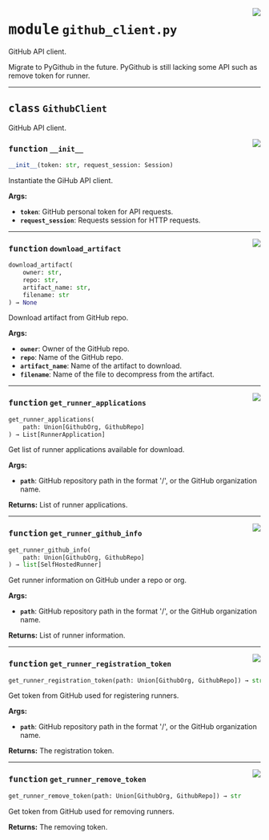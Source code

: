 <!-- markdownlint-disable -->

<a href="../src/github_client.py#L0"><img align="right" style="float:right;" src="https://img.shields.io/badge/-source-cccccc?style=flat-square"></a>

# <kbd>module</kbd> `github_client.py`
GitHub API client. 

Migrate to PyGithub in the future. PyGithub is still lacking some API such as remove token for runner. 



---

## <kbd>class</kbd> `GithubClient`
GitHub API client. 

<a href="../src/github_client.py#L27"><img align="right" style="float:right;" src="https://img.shields.io/badge/-source-cccccc?style=flat-square"></a>

### <kbd>function</kbd> `__init__`

```python
__init__(token: str, request_session: Session)
```

Instantiate the GiHub API client. 



**Args:**
 
 - <b>`token`</b>:  GitHub personal token for API requests. 
 - <b>`request_session`</b>:  Requests session for HTTP requests. 




---

<a href="../src/github_client.py#L144"><img align="right" style="float:right;" src="https://img.shields.io/badge/-source-cccccc?style=flat-square"></a>

### <kbd>function</kbd> `download_artifact`

```python
download_artifact(
    owner: str,
    repo: str,
    artifact_name: str,
    filename: str
) → None
```

Download artifact from GitHub repo. 



**Args:**
 
 - <b>`owner`</b>:  Owner of the GitHub repo. 
 - <b>`repo`</b>:  Name of the GitHub repo. 
 - <b>`artifact_name`</b>:  Name of the artifact to download. 
 - <b>`filename`</b>:  Name of the file to decompress from the artifact. 

---

<a href="../src/github_client.py#L38"><img align="right" style="float:right;" src="https://img.shields.io/badge/-source-cccccc?style=flat-square"></a>

### <kbd>function</kbd> `get_runner_applications`

```python
get_runner_applications(
    path: Union[GithubOrg, GithubRepo]
) → List[RunnerApplication]
```

Get list of runner applications available for download. 



**Args:**
 
 - <b>`path`</b>:  GitHub repository path in the format '<owner>/<repo>', or the GitHub organization  name. 

**Returns:**
 List of runner applications. 

---

<a href="../src/github_client.py#L57"><img align="right" style="float:right;" src="https://img.shields.io/badge/-source-cccccc?style=flat-square"></a>

### <kbd>function</kbd> `get_runner_github_info`

```python
get_runner_github_info(
    path: Union[GithubOrg, GithubRepo]
) → list[SelfHostedRunner]
```

Get runner information on GitHub under a repo or org. 



**Args:**
 
 - <b>`path`</b>:  GitHub repository path in the format '<owner>/<repo>', or the GitHub organization  name. 



**Returns:**
 List of runner information. 

---

<a href="../src/github_client.py#L122"><img align="right" style="float:right;" src="https://img.shields.io/badge/-source-cccccc?style=flat-square"></a>

### <kbd>function</kbd> `get_runner_registration_token`

```python
get_runner_registration_token(path: Union[GithubOrg, GithubRepo]) → str
```

Get token from GitHub used for registering runners. 



**Args:**
 
 - <b>`path`</b>:  GitHub repository path in the format '<owner>/<repo>', or the GitHub organization  name. 



**Returns:**
 The registration token. 

---

<a href="../src/github_client.py#L104"><img align="right" style="float:right;" src="https://img.shields.io/badge/-source-cccccc?style=flat-square"></a>

### <kbd>function</kbd> `get_runner_remove_token`

```python
get_runner_remove_token(path: Union[GithubOrg, GithubRepo]) → str
```

Get token from GitHub used for removing runners. 



**Returns:**
  The removing token. 


